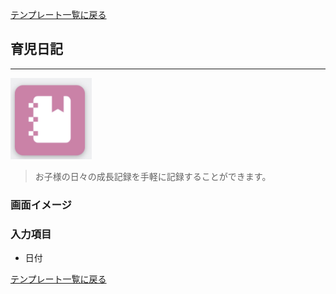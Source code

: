 [テンプレート一覧に戻る](../templates.md)

## 育児日記
***

![](../imgs/icons/baby_book_icon.png)

> お子様の日々の成長記録を手軽に記録することができます。

### 画面イメージ

### 入力項目
- 日付

[テンプレート一覧に戻る](../templates.md)
